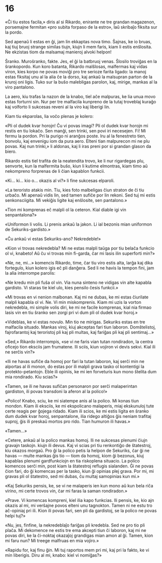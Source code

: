 # 16

«Ĉi tiu estos facila,» diris al si Rikardo, enirante ne tre grandan magazenon, porsemajne fermitan «pro subita forpaso de la estro», laŭ skribaĵo fiksita sur la pordo.

Sed apenaŭ li estas en ĝi, jam lin ekkaptas nova timo. Ŝajnas, ke io bruas, kaj tiuj bruoj strange similas tiujn, kiujn li mem faris, kiam li estis enŝlosita. Ne ekzistas tiom da malsamaj manieroj alvoki helpon!

Ŝranko. Muroŝranko, fakte. Jes, el ĝi la batbruoj venas. Ŝlosilo troviĝas en la ŝrankopordo. Kun koro batanta, Rikardo malŝlosas, malfermas kaj vidas viron, kies korpo ne povas moviĝi pro tre serioze farita ligado: la manoj estas fiksitaj unu al la alia ĉe la dorso, kaj ankaŭ la malsupran parton de la kruroj oni ligis. Tuko sur la buŝo malebligas parolon, kaj, mirige, mankas al la viro pantalono.

La aero, kiu trafas la nazon de la knabo, tiel aĉe malpuras, ke lia unua movo estas forturni sin. Nur per tre malfacila kunpreno de la tutaj troveblaj kuraĝo kaj volforto li sukcesas reveni al la viro kaj liberigi lin.

Kiam tiu ekparolas, lia voĉo plenas je kolero:

«Pli ol dudek kvar horojn! Ĉu vi povas imagi? Pli ol dudek kvar horojn mi restis en tiu lokaĉo. Sen manĝi, sen trinki, sen povi iri necesejen. Fi! Mi fermu la pordon. Pri la purigo ni aranĝos poste. Iru al la fenestreto tien, bonvolu, kaj envenigu iom da pura aero. Elteni tian malpurecon mi ne plu povas. Kaj nun trinki,» li aldonas, kaj li iras preni por si grandan glason da biero.

Rikardo estis tiel trafita de la neatendita trovo, ke li nur rigardegas plu, senvorte, kun la malfermita buŝo, kiun li kutime elmontras, kiam timo aŭ nekompreno forprenas de li ĉian kapablon funkcii.

«Ki... ki... kio o... okazis al vi?» li fine sukcesas elparoli.

«La teroristo atakis min. Tiu, kies foto malbeligas ĉiun straton de ĉi tiu urbaĉo. Mi apenaŭ vidis lin, sed tamen sufiĉe por lin rekoni. Sed tuj mi estis senkonsciigita. Mi vekiĝis ligite kaj enŝlosite, sen pantalono.»

«Tion mi komprenas eĉ malpli ol la ceteron. Kial diable igi vin senpantalona?»

«Uniformon li volis. Li prenis ankaŭ la jakon. Li ial bezonis mian uniformon de Sekuriks-gardisto.»

«Ĉu ankaŭ vi estas Sekuriks-ano? Nekredeble!»

«Kion vi trovas nekredebla? Mi ne estas malpli taŭga por tiu belaĉa funkcio ol vi, knabeto! Aŭ ĉu vi trovas min fi-garda, ĉar mi lasis ilin superforti min?»

«Ne, ne, mi...» komencis Rikardo, time, ĉar tiu viro estis alta, larĝa kaj dika fortegulo, kiun kolero igis eĉ pli danĝera. Sed li ne havis la tempon fini, jam la alia interrompe parolis:

«Ne kredu min pli fuŝa ol vin. Via nuna sinteno ne vidigas vin alte kapabla gardisto. Vi staras tie kiel ulo, kies pensilo ĉesis funkcii.»

«Mi trovas en vi nenion malbonan. Kaj mi ne dubas, ke mi estas ĉiurilate malpli kapabla ol vi. Ne. Vi min miskomprenis. Kiam mi uzis la vorton nekredebla, mi simple volis diri, ke mi ne facile komprenas, kial nia firmao lasis vin en tiu ŝranko sen zorgi pri vi dum pli ol dudek kvar horoj.»

«Videblas, ke vi estas novulo. Min tio ne mirigas. Sekuriks estas en tre malfacila situado. Mankas viroj, kiuj akceptas fari tiun laboron. Domŝtelistoj, fajrofarantoj kaj teroristoj pli kaj pli multas, kaj fariĝas pli kaj pli sentimaj...»

«Sed,» Rikardo interrompis, «se vi ne faris vian tutan rondiradon, la centra oficejo tion eksciis jam frumatene. Ili sciis, kiun vojiron vi devis sekvi. Kial ili ne serĉis vin?»

«Ili ne havas sufiĉe da homoj por fari la tutan laboron, kaj serĉi min ne alportas al ili monon, do estas por ili malpli grava tasko ol kontentigi la protekto-petantojn. Eble ili opiniis, ke mi ien forveturis kun mono ŝtelita dum mia rondirado. Kiu scias?»

«Tamen, se ili ne havas sufiĉan personaron por serĉi malaperintan gardiston, ili povas transdoni la aferon al la polico!»

«Polico! Knabo, sciu, ke mi siatempe anis al la polico. Mi konas tiun mondon. Kiam ili eksciis, ke mi ekspolicano malaperis, miaj ekskunuloj tute certe reagis per ĝojega ridado. Kiam ili scios, ke mi estis ligita en ŝranko dum dudek kvar horoj, senpantalone, ilia ridego altiĝos ĝis neniam trafitaj suproj, ĝis ili preskaŭ mortos pro rido. Tian humuron ili havas.»

«Tamen...»

«Cetere, ankaŭ al la polico mankas homoj. Ili ne sukcesas plenumi ĉiujn gravajn taskojn. kiujn ili devus. Kaj vi scias pri tiu renkontiĝo de ŝtatestroj, kiu okazos morgaŭ. Pro ĝi la polico petis la helpon de Sekuriks, ĉar ĝi ne havas — multe mankas ĝis tio — tiom da homoj, kiom ĝi bezonus, kiuj kapablas plenumi gardfunkciojn en tia riskoplena situacio. La polico komencos serĉi min, post kiam la ŝtatestroj reflugis sialanden. Ĝi ne povas ĉion fari, do ĝi komencas per la tasko, kiun ĝi opinias plej grava. Por mi, mi gravas pli ol ŝtatestro, sed mi dubas, ĉu multaj samopinias kun mi.»

«Kaj Sekuriks pensis, ke, se vi ne malaperis ien kun mono aŭ kun bela riĉa virino, mi certe trovos vin, ĉar mi faras la saman rondiradon.»

«Prave. Vi komencas kompreni, kiel ilia kapo funkcias. Ili pensis, ke, kio ajn okazis al mi, mi verŝajne povos elteni unu tagnokton. Tamen ni ne estu tro aĉ-opiniaj pri ili. Kion ili povas fari, sen pli da gardistoj, se la polico ne povas helpi tuj?»

«Nu, jes, finfine, la nekredeblaĵo fariĝas pli kredebla. Sed ne pro tio pli plaĉa. Mi dekomence ne estis tre ema akcepti tiun ĉi laboron, kaj mi ne povas diri, ke la ĉi-noktaj okazaĵoj grandigas mian amon al ĝi. Tamen, kion mi faru nun? Mi treege malfruas en mia vojiro.»

«Rapidu for, kaj finu ĝin. Mi tuj raportos mem pri mi, kaj pri la fakto, ke vi min liberigis. Diru al mi, knabo: kiel vi nomiĝas?»

